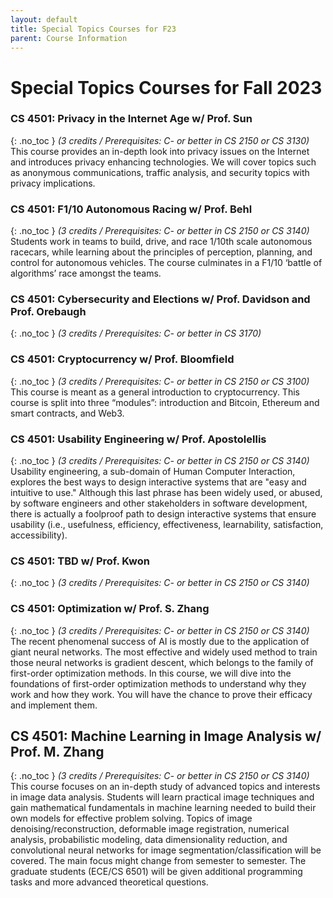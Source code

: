 ```yaml
---
layout: default
title: Special Topics Courses for F23
parent: Course Information
---
```


# Special Topics Courses for Fall 2023

### CS 4501: Privacy in the Internet Age w/ Prof. Sun
{: .no_toc }
_(3 credits  / Prerequisites: C- or better in CS 2150 or CS 3130)_     
This course provides an in-depth look into privacy issues on the Internet and introduces privacy enhancing technologies. We will cover topics such as anonymous communications, traffic analysis, and security topics with privacy implications.

### CS 4501: F1/10 Autonomous Racing w/ Prof. Behl
{: .no_toc }
_(3 credits  / Prerequisites: C- or better in CS 2150 or CS 3140)_     
Students work in teams to build, drive, and race 1/10th scale autonomous racecars, while learning about the principles of perception, planning, and control for autonomous vehicles. The course culminates in a F1/10 ‘battle of algorithms’ race amongst the teams.

### CS 4501: Cybersecurity and Elections w/ Prof. Davidson and Prof. Orebaugh
{: .no_toc }
_(3 credits  / Prerequisites: C- or better in CS 3170)_     

### CS 4501: Cryptocurrency w/ Prof. Bloomfield
{: .no_toc }
_(3 credits  / Prerequisites: C- or better in CS 2150 or CS 3100)_     
This course is meant as a general introduction to cryptocurrency. This course is split into three “modules”: introduction and Bitcoin, Ethereum and smart contracts, and Web3.

### CS 4501: Usability Engineering w/ Prof. Apostolellis
{: .no_toc }
_(3 credits  / Prerequisites: C- or better in CS 2150 or CS 3140)_     
Usability engineering, a sub-domain of Human Computer Interaction, explores the best ways to design interactive systems that are "easy and intuitive to use." Although this last phrase has been widely used, or abused, by software engineers and other stakeholders in software development, there is actually a foolproof path to design interactive systems that ensure usability (i.e., usefulness, efficiency, effectiveness, learnability, satisfaction, accessibility).

### CS 4501: TBD w/ Prof. Kwon
{: .no_toc }
_(3 credits  / Prerequisites: C- or better in CS 2150 or CS 3140)_     

### CS 4501: Optimization w/ Prof. S. Zhang
{: .no_toc }
_(3 credits  / Prerequisites: C- or better in CS 2150 or CS 3140)_     
The recent phenomenal success of AI is mostly due to the application of giant neural networks. The most effective and widely used method to train those neural networks is gradient descent, which belongs to the family of first-order optimization methods. In this course, we will dive into the foundations of first-order optimization methods to understand why they work and how they work. You will have the chance to prove their efficacy and implement them.

## CS 4501: Machine Learning in Image Analysis w/ Prof. M. Zhang
{: .no_toc }
_(3 credits  / Prerequisites: C- or better in CS 2150 or CS 3140)_     
This course focuses on an in-depth study of advanced topics and interests in image data analysis. Students will learn practical image techniques and gain mathematical fundamentals in machine learning needed to build their own models for effective problem solving. Topics of image denoising/reconstruction, deformable image registration, numerical analysis, probabilistic modeling, data dimensionality reduction, and convolutional neural networks for image segmentation/classification will be covered. The main focus might change from semester to semester. The graduate students (ECE/CS 6501) will be given additional programming tasks and more advanced theoretical questions.

